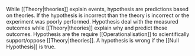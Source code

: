 While [[Theory|theories]] explain events, hypothesis are predictions based on theories. If the hypothesis is incorrect than the theory is incorrect or the experiment was poorly performed. Hypothesis deal with the measured outcomes while [[Theory|theories]] explain why and predict those outcomes. Hypothesis are the require [[Operationalisation]] to scientifically support/oppose [[Theory|theories]]. A hypothesis is wrong if the [[Null Hypothesis]] is true.